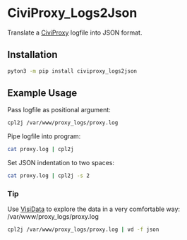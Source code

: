 # CiviProxy_Logs2Json

Translate a [CiviProxy](https://github.com/systopia/CiviProxy) logfile into JSON format.

## Installation
```bash
pyton3 -m pip install civiproxy_logs2json
```

## Example Usage

Pass logfile as positional argument:
```bash
cpl2j /var/www/proxy_logs/proxy.log
```

Pipe logfile into program:
```bash
cat proxy.log | cpl2j 
```

Set JSON indentation to two spaces:
```bash
cat proxy.log | cpl2j -s 2 
```

### Tip
Use [VisiData](https://github.com/saulpw/visidata) to explore the data in a very comfortable way:
/var/www/proxy_logs/proxy.log
```bash
cpl2j /var/www/proxy_logs/proxy.log | vd -f json
```